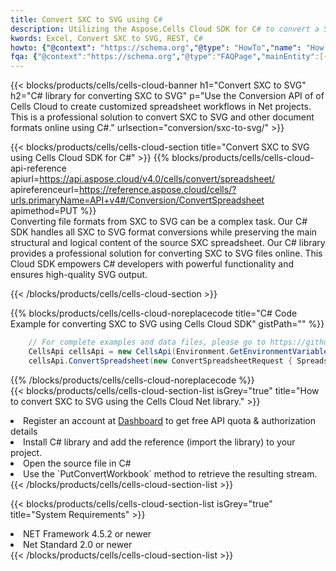 ```yaml
---
title: Convert SXC to SVG using C# 
description: Utilizing the Aspose.Cells Cloud SDK for C# to convert a SXC format file to a SVG format file. 
kwords: Excel, Convert SXC to SVG, REST, C#
howto: {"@context": "https://schema.org","@type": "HowTo","name": "How to convert SXC to SVG using the Cells Cloud Net library.","description": "How to convert SXC to SVG using the Cells Cloud Net library.","image": {"@type": "ImageObject"},"url": "/net/conversion/sxc-to-svg/","step": [{ "@type": "HowToStep","name": "How to convert SXC to SVG using the Cells Cloud Net library. step 1", "image": {"@type": "ImageObject",},"url": "/net/conversion/sxc-to-svg/","text": "Register an account at <a href='https://dashboard.aspose.cloud/'>Dashboard</a> to get free API quota & authorization details",},{ "@type": "HowToStep","name": "How to convert SXC to SVG using the Cells Cloud Net library. step 1", "image": {"@type": "ImageObject",},"url": "/net/conversion/sxc-to-svg/","text": "Install C# library and add the reference (import the library) to your project.",},{ "@type": "HowToStep","name": "How to convert SXC to SVG using the Cells Cloud Net library. step 1", "image": {"@type": "ImageObject",},"url": "/net/conversion/sxc-to-svg/","text": "Open the source file in C#",},{ "@type": "HowToStep","name": "How to convert SXC to SVG using the Cells Cloud Net library. step 1", "image": {"@type": "ImageObject",},"url": "/net/conversion/sxc-to-svg/","text": "Use the `PutConvertWorkbook` method to retrieve the resulting stream.",}, ],"supply": {"@type": "HowToSupply","name": "document"},"tool": [{"@type": "HowToTool","name": "Visual Studio, Visual Studio Code, Rider "},{"@type": "HowToTool","name": "Aspose Cells"}],"totalTime": "PT6M"}
fqa: {"@context":"https://schema.org","@type":"FAQPage","mainEntity":[{"@type":"Question","name":"Why convert file formats in C# using REST API?","acceptedAnswer":{"@type":"Answer","text":"Documents are encoded in many ways, and some files may be incompatible with the software you use. To open and read such files, just convert them to appropriate file formats.<br/><ol><li>Install .NET SDK and add the reference (import the library) to your project.</li><li>Open the source file in C# using REST API.</li><li>Call the PutConvertWorkbookRequest() method, passing an output filename with required extension.</li><li>Get the result of conversion as a separate file.</li></ol>"}},{"@type":"Question","name":"What file formats can I convert with your C# library?","acceptedAnswer":{"@type":"Answer","text":"We support a variety of file formats for conversion using .NET library, including XLSX, Excel, xls , PDF, CSV, HTML, Markdown, XML, PNG, JPG, TIFF, Json, TXT and many more."}},{"@type":"Question","name":"What is the maximum allowed file size for conversion using this .NET library?","acceptedAnswer":{"@type":"Answer","text":"There are no file size limits for format conversions using .NET library."}}]}
---
```



{{< blocks/products/cells/cells-cloud-banner h1="Convert SXC to SVG" h2="C# library for converting SXC to SVG" p="Use the Conversion API of of Cells Cloud to create customized spreadsheet workflows in Net projects. This is a professional solution to convert SXC to SVG and other document formats online using C#." urlsection="conversion/sxc-to-svg/" >}}

{{< blocks/products/cells/cells-cloud-section  title="Convert SXC to SVG using Cells Cloud SDK for C#" >}}
{{% blocks/products/cells/cells-cloud-api-reference  apiurl=https://api.aspose.cloud/v4.0/cells/convert/spreadsheet/  apireferenceurl=https://reference.aspose.cloud/cells/?urls.primaryName=API+v4#/Conversion/ConvertSpreadsheet  apimethod=PUT %}}
<br/>
Converting file formats from SXC to SVG can be a complex task. Our C# SDK handles all SXC to SVG format conversions while preserving the main structural and logical content of the source SXC spreadsheet. Our C# library provides a professional solution for converting SXC to SVG files online. This Cloud SDK empowers C# developers with powerful functionality and ensures high-quality SVG output.

{{< /blocks/products/cells/cells-cloud-section >}}

{{% blocks/products/cells/cells-cloud-noreplacecode title="C# Code Example for converting SXC to SVG using Cells Cloud SDK" gistPath="" %}}
 
```cs
    // For complete examples and data files, please go to https://github.com/aspose-cells-cloud/aspose-cells-cloud-dotnet/
    CellsApi cellsApi = new CellsApi(Environment.GetEnvironmentVariable("ProductClientId"), Environment.GetEnvironmentVariable("ProductClientSecret"));
    cellsApi.ConvertSpreadsheet(new ConvertSpreadsheetRequest { Spreadsheet = "EmployeeSalesSummary.sxc", format = "svg" }, "EmployeeSalesSummary.svg");
```
 
{{% /blocks/products/cells/cells-cloud-noreplacecode  %}}
<br/>
{{< blocks/products/cells/cells-cloud-section-list isGrey="true"  title="How to convert SXC to SVG using the Cells Cloud Net library." >}}
<li>Register an account at <a href="https://dashboard.aspose.cloud/">Dashboard</a> to get free API quota & authorization details</li>
<li>Install C# library and add the reference (import the library) to your project.</li>
<li>Open the source file in C#</li>
<li>Use the `PutConvertWorkbook` method to retrieve the resulting stream.</li>
{{< /blocks/products/cells/cells-cloud-section-list >}}

{{< blocks/products/cells/cells-cloud-section-list isGrey="true"  title="System Requirements" >}}
<li>NET Framework 4.5.2 or newer</li>
<li>Net Standard 2.0 or newer</li>
{{< /blocks/products/cells/cells-cloud-section-list >}}
